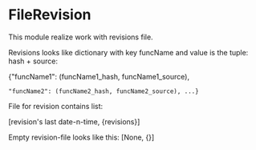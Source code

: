 FileRevision
============

This module realize work with revisions file.

Revisions looks like dictionary with key funcName and value is the tuple: hash + source:

   {"funcName1": (funcName1_hash, funcName1_source),
   
    "funcName2": (funcName2_hash, funcName2_source), ...}
    
File for revision contains list:

   [revision's last date-n-time, {revisions}]
   
Empty revision-file looks like this: [None, {}]
